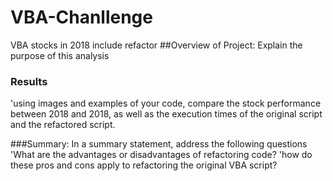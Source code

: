 # VBA-Chanllenge
VBA stocks in 2018 include refactor
##Overview of Project: Explain the purpose of this analysis





### Results
  'using images and examples of your code, compare the stock performance between 2018 and 2018, as well as the execution times of the original script and the refactored script.



###Summary: In a summary statement, address the following questions
  'What are the advantages or disadvantages of refactoring code?
  'how do these pros and cons apply to refactoring the original VBA script?
